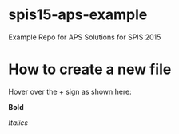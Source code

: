 # spis15-aps-example
Example Repo for APS Solutions for SPIS 2015

# How to create a new file

Hover over the + sign as shown here:

**Bold**

*Italics*
